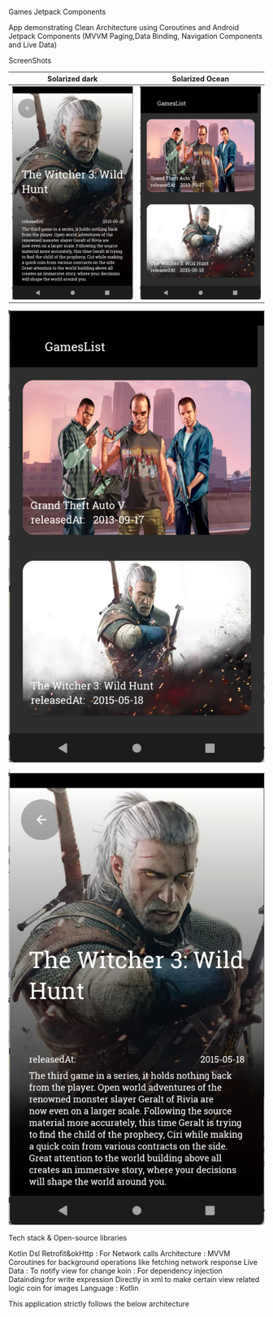 Games Jetpack Components

App demonstrating Clean Architecture using Coroutines and Android Jetpack Components (MVVM Paging,Data Binding, Navigation Components and Live Data)

ScreenShots

Solarized dark             |  Solarized Ocean
:-------------------------:|:-------------------------:
![Alt text](screenShot/gameDetails.png?raw=true "Title") |   ![Alt text](screenShot/games.png?raw=true "Title")

 ![Alt text](screenShot/games.png?raw=true "Title").  ![Alt text](screenShot/gameDetails.png?raw=true "Title")

Tech stack & Open-source libraries

Kotlin Dsl
Retrofit&okHttp : For Network calls
Architecture : MVVM
Coroutines for background operations like fetching network response
Live Data : To notify view for change
koin : For dependency injection
Datainding:for write expression Directly in xml to make certain view related logic
coin for images
Language : Kotlin

This application strictly follows the below architecture
